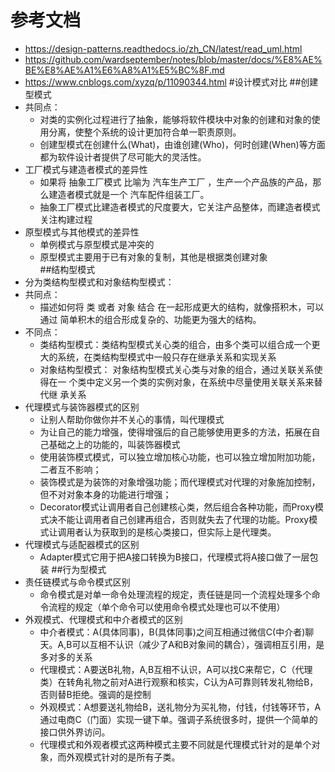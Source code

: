 # 参考文档
* https://design-patterns.readthedocs.io/zh_CN/latest/read_uml.html
* https://github.com/wardseptember/notes/blob/master/docs/%E8%AE%BE%E8%AE%A1%E6%A8%A1%E5%BC%8F.md
* https://www.cnblogs.com/xyzq/p/11090344.html
#设计模式对比
##创建型模式
* 共同点： 
    * 对类的实例化过程进行了抽象，能够将软件模块中对象的创建和对象的使用分离，使整个系统的设计更加符合单一职责原则。  
    * 创建型模式在创建什么(What)，由谁创建(Who)，何时创建(When)等方面都为软件设计者提供了尽可能大的灵活性。
* 工厂模式与建造者模式的差异性
    * 如果将 抽象工厂模式 比喻为 汽车生产工厂 ，生产一个产品族的产品，那么建造者模式就是一个 汽车配件组装工厂。
    * 抽象工厂模式比建造者模式的尺度要大，它关注产品整体，而建造者模式关注构建过程 
* 原型模式与其他模式的差异性
    * 单例模式与原型模式是冲突的
    * 原型模式主要用于已有对象的复制，其他是根据类创建对象   
##结构型模式 
* 分为类结构型模式和对象结构型模式：
* 共同点：
    * 描述如何将 类 或者 对象 结合 在一起形成更大的结构，就像搭积木，可以通过 简单积木的组合形成复杂的、功能更为强大的结构。
* 不同点：
    * 类结构型模式：类结构型模式关心类的组合，由多个类可以组合成一个更大的系统，在类结构型模式中一般只存在继承关系和实现关系
    * 对象结构型模式： 对象结构型模式关心类与对象的组合，通过关联关系使得在一 个类中定义另一个类的实例对象，在系统中尽量使用关联关系来替代继 承关系
* 代理模式与装饰器模式的区别
    * 让别人帮助你做你并不关心的事情，叫代理模式
    * 为让自己的能力增强，使得增强后的自己能够使用更多的方法，拓展在自己基础之上的功能的，叫装饰器模式
    * 使用装饰模式模式，可以独立增加核心功能，也可以独立增加附加功能，二者互不影响；
    * 装饰模式是为装饰的对象增强功能；而代理模式对代理的对象施加控制，但不对对象本身的功能进行增强；
    * Decorator模式让调用者自己创建核心类，然后组合各种功能，而Proxy模式决不能让调用者自己创建再组合，否则就失去了代理的功能。Proxy模式让调用者认为获取到的是核心类接口，但实际上是代理类。
* 代理模式与适配器模式的区别 
    * Adapter模式它用于把A接口转换为B接口，代理模式将A接口做了一层包装
##行为型模式    
* 责任链模式与命令模式区别
    * 命令模式是对单一命令处理流程的规定，责任链是同一个流程处理多个命令流程的规定（单个命令可以使用命令模式处理也可以不使用）
* 外观模式、代理模式和中介者模式的区别    
   * 中介者模式：A(具体同事)，B(具体同事)之间互相通过微信C(中介者)聊天。A,B可以互相不认识（减少了A和B对象间的耦合），强调相互引用，是多对多的关系
   * 代理模式：A要送B礼物，A,B互相不认识，A可以找C来帮它，C（代理类）在转角礼物之前对A进行观察和核实，C认为A可靠则转发礼物给B，否则替B拒绝。强调的是控制
   * 外观模式：A想要送礼物给B，送礼物分为买礼物，付钱，付钱等环节，A通过电商C（门面）实现一键下单。强调子系统很多时，提供一个简单的接口供外界访问。
   * 代理模式和外观者模式这两种模式主要不同就是代理模式针对的是单个对象，而外观模式针对的是所有子类。